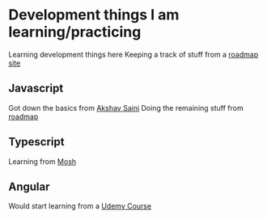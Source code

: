 # Development things I am learning/practicing

Learning development things here
Keeping a track of stuff from a [roadmap site](https://roadmap.sh/u/krishnadeshpande)

## Javascript 
Got down the basics from [Akshay Saini](https://www.youtube.com/playlist?list=PLxnjbfm5MCHFbRlyVCAqpJFdIzPN_IPID)
Doing the remaining stuff from [roadmap](https://roadmap.sh/javascript)

## Typescript
Learning from [Mosh](https://www.youtube.com/watch?v=d56mG7DezGs)

## Angular
Would start learning from a [Udemy Course](https://www.udemy.com/course/the-complete-guide-to-angular-2/?)
